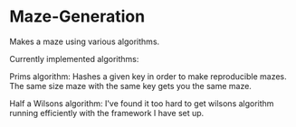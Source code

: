 # Maze-Generation
Makes a maze using various algorithms.

Currently implemented algorithms:

Prims algorithm: Hashes a given key in order to make reproducible mazes. The same size maze with the same key gets you the same maze.

Half a Wilsons algorithm: I've found it too hard to get wilsons algorithm running efficiently with the framework I have set up.
